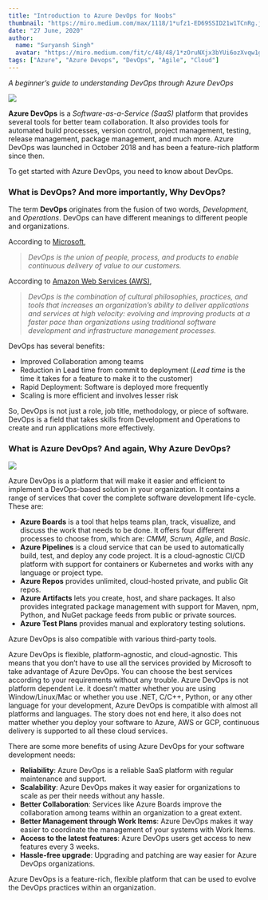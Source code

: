 ```yaml
---
title: "Introduction to Azure DevOps for Noobs"
thumbnail: "https://miro.medium.com/max/1118/1*ufz1-ED69SSID21w1TCnRg.jpeg"
date: "27 June, 2020"
author:
  name: "Suryansh Singh"
  avatar: "https://miro.medium.com/fit/c/48/48/1*zOruNXjx3bYUi6ozXvqw1g.png"
tags: ["Azure", "Azure Devops", "DevOps", "Agile", "Cloud"]
---
```


_A beginner’s guide to understanding DevOps through Azure DevOps_

![](https://miro.medium.com/max/1118/1*ufz1-ED69SSID21w1TCnRg.jpeg)

**Azure DevOps** is a _Software-as-a-Service (SaaS)_ platform that provides several tools for better team collaboration. It also provides tools for automated build processes, version control, project management, testing, release management, package management, and much more. Azure DevOps was launched in October 2018 and has been a feature-rich platform since then.

To get started with Azure DevOps, you need to know about DevOps.

### What is DevOps? And more importantly, Why DevOps?

The term **DevOps** originates from the fusion of two words, _Development_, and _Operations_. DevOps can have different meanings to different people and organizations.

According to [Microsoft](https://docs.microsoft.com/en-us/learn/modules/get-started-with-devops/2-what-is-devops),

> _DevOps is the union of people, process, and products to enable continuous delivery of value to our customers._

According to [Amazon Web Services (AWS)](https://aws.amazon.com/devops/what-is-devops/),

> _DevOps is the combination of cultural philosophies, practices, and tools that increases an organization’s ability to deliver applications and services at high velocity: evolving and improving products at a faster pace than organizations using traditional software development and infrastructure management processes._

DevOps has several benefits:

- Improved Collaboration among teams
- Reduction in Lead time from commit to deployment (_Lead time_ is the time it takes for a feature to make it to the customer)
- Rapid Deployment: Software is deployed more frequently
- Scaling is more efficient and involves lesser risk

So, DevOps is not just a role, job title, methodology, or piece of software. DevOps is a field that takes skills from Development and Operations to create and run applications more effectively.

### What is Azure DevOps? And again, Why Azure DevOps?

![](https://miro.medium.com/max/1000/1*xEJ5BVO2qDJFZBfTAxuOxA.png)

Azure DevOps is a platform that will make it easier and efficient to implement a DevOps-based solution in your organization. It contains a range of services that cover the complete software development life-cycle. These are:

- **Azure Boards** is a tool that helps teams plan, track, visualize, and discuss the work that needs to be done. It offers four different processes to choose from, which are: _CMMI, Scrum, Agile_, and _Basic_.
- **Azure Pipelines** is a cloud service that can be used to automatically build, test, and deploy any code project. It is a cloud-agnostic CI/CD platform with support for containers or Kubernetes and works with any language or project type.
- **Azure Repos** provides unlimited, cloud-hosted private, and public Git repos.
- **Azure Artifacts** lets you create, host, and share packages. It also provides integrated package management with support for Maven, npm, Python, and NuGet package feeds from public or private sources.
- **Azure Test Plans** provides manual and exploratory testing solutions.

Azure DevOps is also compatible with various third-party tools.

Azure DevOps is flexible, platform-agnostic, and cloud-agnostic. This means that you don’t have to use all the services provided by Microsoft to take advantage of Azure DevOps. You can choose the best services according to your requirements without any trouble. Azure DevOps is not platform dependent i.e. it doesn’t matter whether you are using Window/Linux/Mac or whether you use .NET, C/C++, Python, or any other language for your development, Azure DevOps is compatible with almost all platforms and languages. The story does not end here, it also does not matter whether you deploy your software to Azure, AWS or GCP, continuous delivery is supported to all these cloud services.

There are some more benefits of using Azure DevOps for your software development needs:

- **Reliability**: Azure DevOps is a reliable SaaS platform with regular maintenance and support.
- **Scalability**: Azure DevOps makes it way easier for organizations to scale as per their needs without any hassle.
- **Better Collaboration**: Services like Azure Boards improve the collaboration among teams within an organization to a great extent.
- **Better Management through Work Items**: Azure DevOps makes it way easier to coordinate the management of your systems with Work Items.
- **Access to the latest features**: Azure DevOps users get access to new features every 3 weeks.
- **Hassle-free upgrade**: Upgrading and patching are way easier for Azure DevOps organizations.

Azure DevOps is a feature-rich, flexible platform that can be used to evolve the DevOps practices within an organization.
